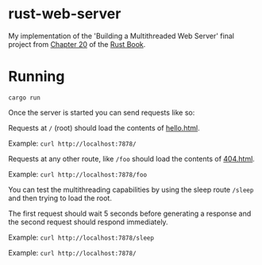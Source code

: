 # rust-web-server

My implementation of the 'Building a Multithreaded Web Server' final project from 
[Chapter 20](https://doc.rust-lang.org/book/ch20-00-final-project-a-web-server.html) 
of the [Rust Book](https://doc.rust-lang.org/book/).


# Running

`cargo run`

Once the server is started you can send requests like so:

Requests at `/` (root) should load the contents of [hello.html](hello.html).

Example: `curl http://localhost:7878/`


Requests at any other route, like `/foo` should load the contents of [404.html](404.html).

Example: `curl http://localhost:7878/foo`

You can test the multithreading capabilities by using the sleep route `/sleep` and then
trying to load the root.

The first request should wait 5 seconds before generating a response and the second
request should respond immediately. 

Example: `curl http://localhost:7878/sleep`

Example: `curl http://localhost:7878/`